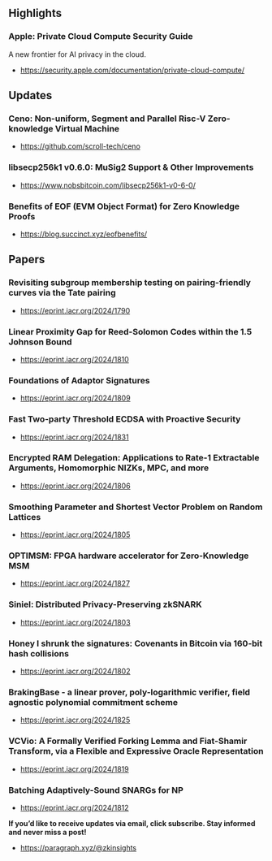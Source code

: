 ## Highlights
### Apple: Private Cloud Compute Security Guide
A new frontier for AI privacy in the cloud.
- <https://security.apple.com/documentation/private-cloud-compute/>


## Updates
### Ceno: Non-uniform, Segment and Parallel Risc-V Zero-knowledge Virtual Machine
- <https://github.com/scroll-tech/ceno>
### libsecp256k1 v0.6.0: MuSig2 Support & Other Improvements
- <https://www.nobsbitcoin.com/libsecp256k1-v0-6-0/>
### Benefits of EOF (EVM Object Format) for Zero Knowledge Proofs
- <https://blog.succinct.xyz/eofbenefits/>

## Papers
### Revisiting subgroup membership testing on pairing-friendly curves via the Tate pairing
- <https://eprint.iacr.org/2024/1790>
### Linear Proximity Gap for Reed-Solomon Codes within the 1.5 Johnson Bound
- <https://eprint.iacr.org/2024/1810>
### Foundations of Adaptor Signatures
- <https://eprint.iacr.org/2024/1809>
### Fast Two-party Threshold ECDSA with Proactive Security
- <https://eprint.iacr.org/2024/1831>
### Encrypted RAM Delegation: Applications to Rate-1 Extractable Arguments, Homomorphic NIZKs, MPC, and more
- <https://eprint.iacr.org/2024/1806>
### Smoothing Parameter and Shortest Vector Problem on Random Lattices
- <https://eprint.iacr.org/2024/1805>
### OPTIMSM: FPGA hardware accelerator for Zero-Knowledge MSM
- <https://eprint.iacr.org/2024/1827>
### Siniel: Distributed Privacy-Preserving zkSNARK
- <https://eprint.iacr.org/2024/1803>
### Honey I shrunk the signatures: Covenants in Bitcoin via 160-bit hash collisions
- <https://eprint.iacr.org/2024/1802>
### BrakingBase - a linear prover, poly-logarithmic verifier, field agnostic polynomial commitment scheme
- <https://eprint.iacr.org/2024/1825>
### VCVio: A Formally Verified Forking Lemma and Fiat-Shamir Transform, via a Flexible and Expressive Oracle Representation
- <https://eprint.iacr.org/2024/1819>
### Batching Adaptively-Sound SNARGs for NP
- <https://eprint.iacr.org/2024/1812>

**If you’d like to receive updates via email, click subscribe. Stay informed and never miss a post!**

- <https://paragraph.xyz/@zkinsights>
